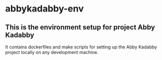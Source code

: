 # abbykadabby-env

## This is the environment setup for project Abby Kadabby

It contains dockerfiles and make scripts for setting up the Abby Kadabby project locally on any development machine.
